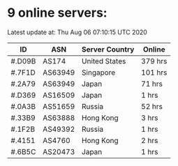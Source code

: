 # 9 online servers:

Latest update at: Thu Aug 06 07:10:15 UTC 2020

| ID | ASN | Server Country | Online |
| -- | --- | -------------- | ------ |
| #.D09B | AS174 | United States | 379 hrs |
| #.7F1D | AS63949 | Singapore | 101 hrs |
| #.2A79 | AS63949 | Japan | 71 hrs |
| #.D369 | AS16509 | Japan | 1 hrs |
| #.0A3B | AS51659 | Russia | 52 hrs |
| #.33B9 | AS63888 | Hong Kong | 3 hrs |
| #.1F2B | AS49392 | Russia | 1 hrs |
| #.4151 | AS4760 | Hong Kong | 2 hrs |
| #.6B5C | AS20473 | Japan | 1 hrs |

